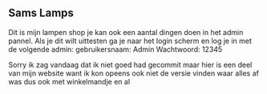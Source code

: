 ## **Sams Lamps**
Dit is mijn lampen shop je kan ook een aantal dingen doen in het admin pannel.
Als je dit wilt uittesten ga je naar het login scherm en log je in met de volgende admin: gebruikersnaam: Admin Wachtwoord: 12345 



Sorry ik zag vandaag dat ik niet goed had gecommit maar hier is een deel van mijn website want ik kon opeens ook niet de versie vinden waar alles af was dus ook met winkelmandje en al